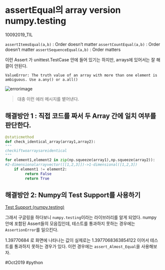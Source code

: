 #  assertEqual의 array version numpy.testing
10092019_TIL

`assertItemsEqual(a,b)` : Order doesn’t matter
`assertCountEqual(a,b)`  : Order doesn’t matter
`assertSequenceEqual(a,b)` : Order matters

이런 Assert 가 unittest.TestCase 안에 들어 있기는 하지만, arrays에 있어서는 잘 해결이 안된다.

```
ValueError: The truth value of an array with more than one element is ambiguous. Use a.any() or a.all()
```
![errorimage](/TIL/Python/screen_shot.png)
> 대충 이런 에러 메시지를 뱉어낸다.  

## 해결방안 1 : 직접 코드를 짜서 두 Array 간에 일치 여부를 판단한다.

```py
@staticmethod
def check_identical_array(array1,array2):
"""
checkiftwoarraysareidentical
"""
for element1,element2 in zip(np.squeeze(array1),np.squeeze(array2)): 
#2-dimensionalarrayvector([[1,2,3]])->1-dimensional([1,2,3])
    if element1 != element2:
         return False
         return True

```

## 해결방안 2: Numpy의 Test Support를 사용하기
[Test Support (numpy.testing)](https://docs.scipy.org/doc/numpy/reference/routines.testing.html)

그래서 구글링을 하다보니 `numpy.testing`이라는 라이브러리를 알게 되었다. numpy안에 포함된 Assert들의 모음집인데, 테스트를 통과하지 못하는 경우에는 `AssertionError`를 일으킨다.

1.39770684 로 화면에 나타나는 값이 실제로는 1.3977068363854122 이어서 테스트를 통과하지 못하는 경우가 있다. 이런 경우에는 `assert_Almost_Equal`을 사용해보자.


#Oct2019
#python
